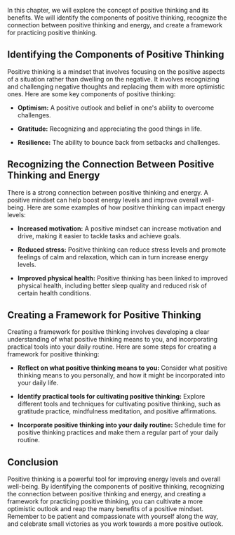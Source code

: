 
In this chapter, we will explore the concept of positive thinking and its benefits. We will identify the components of positive thinking, recognize the connection between positive thinking and energy, and create a framework for practicing positive thinking.

Identifying the Components of Positive Thinking
-----------------------------------------------

Positive thinking is a mindset that involves focusing on the positive aspects of a situation rather than dwelling on the negative. It involves recognizing and challenging negative thoughts and replacing them with more optimistic ones. Here are some key components of positive thinking:

* **Optimism:** A positive outlook and belief in one's ability to overcome challenges.

* **Gratitude:** Recognizing and appreciating the good things in life.

* **Resilience:** The ability to bounce back from setbacks and challenges.

Recognizing the Connection Between Positive Thinking and Energy
---------------------------------------------------------------

There is a strong connection between positive thinking and energy. A positive mindset can help boost energy levels and improve overall well-being. Here are some examples of how positive thinking can impact energy levels:

* **Increased motivation:** A positive mindset can increase motivation and drive, making it easier to tackle tasks and achieve goals.

* **Reduced stress:** Positive thinking can reduce stress levels and promote feelings of calm and relaxation, which can in turn increase energy levels.

* **Improved physical health:** Positive thinking has been linked to improved physical health, including better sleep quality and reduced risk of certain health conditions.

Creating a Framework for Positive Thinking
------------------------------------------

Creating a framework for positive thinking involves developing a clear understanding of what positive thinking means to you, and incorporating practical tools into your daily routine. Here are some steps for creating a framework for positive thinking:

* **Reflect on what positive thinking means to you:** Consider what positive thinking means to you personally, and how it might be incorporated into your daily life.

* **Identify practical tools for cultivating positive thinking:** Explore different tools and techniques for cultivating positive thinking, such as gratitude practice, mindfulness meditation, and positive affirmations.

* **Incorporate positive thinking into your daily routine:** Schedule time for positive thinking practices and make them a regular part of your daily routine.

Conclusion
----------

Positive thinking is a powerful tool for improving energy levels and overall well-being. By identifying the components of positive thinking, recognizing the connection between positive thinking and energy, and creating a framework for practicing positive thinking, you can cultivate a more optimistic outlook and reap the many benefits of a positive mindset. Remember to be patient and compassionate with yourself along the way, and celebrate small victories as you work towards a more positive outlook.
